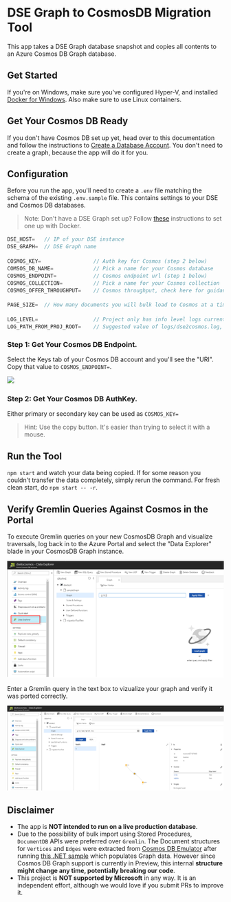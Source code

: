 # DSE Graph to CosmosDB Migration Tool

This app takes a DSE Graph database snapshot and copies all contents to an Azure Cosmos DB Graph database.

## Get Started
If you're on Windows, make sure you've configured Hyper-V, and installed [Docker for Windows](https://docs.docker.com/docker-for-windows/). Also make sure to use Linux containers.

## Get Your Cosmos DB Ready
If you don't have Cosmos DB set up yet, head over to this documentation and follow the instructions to [Create a Database Account](
https://docs.microsoft.com/en-us/azure/cosmos-db/create-graph-dotnet).
You don't need to create a graph, because the app will do it for you.

## Configuration
Before you run the app, you'll need to create a `.env` file matching the schema of the existing `.env.sample` file. This contains settings to your DSE and Cosmos DB databases.

>Note: Don't have a DSE Graph set up? Follow [these](./DSESetup.md) instructions to set one up with Docker.

```javascript
DSE_HOST=   // IP of your DSE instance
DSE_GRAPH=  // DSE Graph name

COSMOS_KEY=                 // Auth key for Cosmos (step 2 below)
COMSOS_DB_NAME=             // Pick a name for your Cosmos database
COSMOS_ENDPOINT=            // Cosmos endpoint url (step 1 below)
COSMOS_COLLECTION=          // Pick a name for your Cosmos collection
COSMOS_OFFER_THROUGHPUT=    // Cosmos throughput, check here for guidance https://docs.microsoft.com/en-us/azure/cosmos-db/request-units#estimating-throughput-needs

PAGE_SIZE=  // How many documents you will bulk load to Cosmos at a time. Suggested to start at 500 and adjust as needed

LOG_LEVEL=                  // Project only has info level logs currently
LOG_PATH_FROM_PROJ_ROOT=    // Suggested value of logs/dse2cosmos.log, this folder and file will be created for you if it doesn't already exist 
```

### Step 1: Get Your Cosmos DB Endpoint.
Select the Keys tab of your Cosmos DB account and you'll see the "URI". Copy that value to  `COSMOS_ENDPOINT=`.

<img src="images/azure-cosmos-keys.png"/>

### Step 2: Get Your Cosmos DB AuthKey.
Either primary or secondary key can be used as `COSMOS_KEY=`
> Hint: Use the copy button. It's easier than trying to select it with a mouse.

## Run the Tool
`npm start` and watch your data being copied. If for some reason you couldn't transfer the data completely, simply rerun the command. For fresh clean start, do `npm start -- -r`.

## Verify Gremlin Queries Against Cosmos in the Portal
To execute Gremlin queries on your new CosmosDB Graph and visualize traversals, log back in to the Azure Portal and select the "Data Explorer" blade in your CosmosDB Graph instance. 

<img src="images/graph-portal.png">

Enter a Gremlin query in the text box to vizualize your graph and verify it was ported correctly.

<img src="images/graph-traversal.png">

## Disclaimer
- The app is **NOT intended to run on a live production database**.
- Due to the possibility of bulk import using Stored Procedures, `DocumentDB` APIs were preferred over `Gremlin`. The Document structures for `Vertices` and `Edges` were extracted from [Cosmos DB Emulator](https://docs.microsoft.com/en-us/azure/cosmos-db/local-emulator) after running [this .NET sample](https://github.com/Azure-Samples/azure-cosmos-db-graph-dotnet-getting-started) which populates Graph data. However since Cosmos DB Graph support is currently in Preview, this internal **structure might change any time, potentially breaking our code**.
- This project is **NOT supported by Microsoft** in any way. It is an independent effort, although we would love if you submit PRs to improve it.
